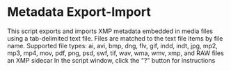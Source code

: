 # Metadata Export-Import
This script exports and imports XMP metadata embedded in media files using a tab-delimited text file. Files are matched to the text file items by file name.
Supported file types: ai, avi, bmp, dng, flv, gif, indd, indt, jpg, mp2, mp3, mp4, mov, pdf, png, psd, swf, tif, wav, wma, wmv, xmp, and RAW files an XMP sidecar
In the script window, click the "?" button for instructions
